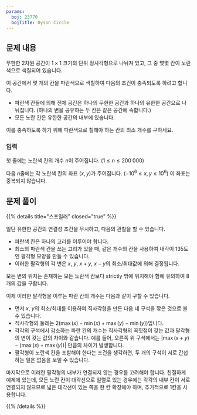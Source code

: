 ```yaml
---
params:
  boj: 23770
  bojTitle: Dyson Circle
---
```


## 문제 내용

무한한 2차원 공간이 $1 \times 1$ 크기의 단위 정사각형으로 나눠져 있고, 그 중 몇몇 칸이 노란색으로 색칠되어 있습니다.

이 공간에서 몇 개의 칸을 파란색으로 색칠하여 다음의 조건이 충족되도록 하려고 합니다.

* 파란색 칸들에 의해 전체 공간은 하나의 무한한 공간과 하나의 유한한 공간으로 나눠집니다. (하나의 변을 공유하는 두 칸은 같은 공간에 속합니다.)
* 모든 노란 칸은 유한한 공간의 내부에 있습니다.

이를 충족하도록 하기 위해 파란색으로 칠해야 하는 칸의 최소 개수를 구하세요.

### 입력

첫 줄에는 노란색 칸의 개수 $n$이 주어집니다. ($1 \le n \le 200\;000$)

다음 $n$줄에는 각 노란색 칸의 좌표 $(x, y)$가 주어집니다. ($-10^6 \le x, y \le 10^6$) 이 좌표는 중복되지 않습니다.

## 문제 풀이

{{% details title="스포일러" closed="true" %}}

일단 유한한 공간의 연결성 조건을 무시하고, 다음의 관찰을 할 수 있습니다.

* 파란색 칸은 하나의 고리를 이루어야 합니다.
* 최소의 파란색 칸을 쓰는 고리가 있을 때, 같은 개수의 칸을 사용하여 내각이 135도인 팔각형 모양을 만들 수 있습니다.
* 이러한 팔각형의 각 변은 $x$, $y$, $x+y$, $x-y$의 최소/최대값에 의해 결정됩니다.

모든 변의 위치는 존재하는 모든 노란색 칸보다 strictly 밖에 위치해야 함에 유의하여 8개의 값을 구합니다.

이제 이러한 팔각형을 이루는 파란 칸의 개수는 다음과 같이 구할 수 있습니다.

* 먼저 $x$, $y$의 최소/최대를 이용하여 직사각형을 만든 다음 네 구석을 깎은 것으로 볼 수 있습니다.
* 직사각형의 둘레는 $2(\max(x) - \min(x) + \max(y) - \min(y))$입니다.
* 각각의 구석에서 감소하는 파란 칸의 개수는 직사각형의 꼭짓점이 갖는 값과 팔각형의 변이 갖는 값의 차이와 같습니다. 예를 들어, 오른쪽 위 구석에서는 $|\max(x+y) - (\max(x) + \max(y))|$ 만큼의 차이가 발생합니다.
* 팔각형이 노란색 칸을 포함해야 한다는 조건을 생각하면, 두 개의 구석이 서로 간섭하는 일은 없음을 보일 수 있습니다.

마지막으로 이러한 팔각형의 내부가 연결되지 않는 경우를 고려해야 합니다. 친절하게 예제에 있는데, 모든 노란 칸이 대각선으로 일렬로 있는 경우에는 각각의 내부 칸이 서로 연결되지 않으므로 넓은 대각선이 있는 쪽을 한 칸 확장해야 하며, 추가적으로 1칸을 사용합니다.

{{% /details %}}
